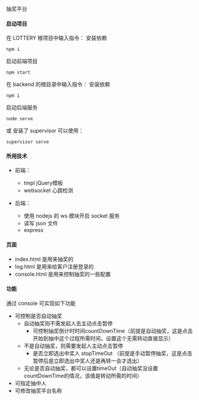 抽奖平台

#### 启动项目
在 LOTTERY 根项目中输入指令：
安装依赖
```
npm i
```
启动前端项目
```
npm start
```
在 backend 的根目录中输入指令：
安装依赖
```
npm i 
```
启动后端服务
```
node serve
```
或 安装了 supervisor 可以使用：
```
supervisor serve
```

#### 所用技术
- 前端：
    - tmpl jQuery模板
    - websocket 心跳检测

- 后端：
    - 使用 nodejs 的 ws 模块开启 socket 服务
    - 读写 json 文件
    - express
#### 页面
- index.html 是用来抽奖的
- log.html 是用来给客户注册登录的
- console.html 是用来控制抽奖的一些配置

#### 功能
通过 console 可实现如下功能
- 可控制是否自动抽奖
    - 自动抽奖则不需发起人去主动点击暂停
        - 可控制抽奖倒计时时间countDownTime（前提是自动抽奖，这是点击开始到抽中这个过程所需时间，设置这个无需转动直接显示）
    - 不是自动抽奖，则需要发起人主动点击暂停
        - 是否立即选出中奖人 stopTimeOut （前提是手动暂停抽奖，这是点击暂停后是立即选出中奖人还是再转一会才选出）
    - 无论是否自动抽奖，都可以设置timeOut（自动抽奖没设置countDownTime的情况，该值是转动所需的时间）    
- 可指定抽中人
- 可修改抽奖平台名称

